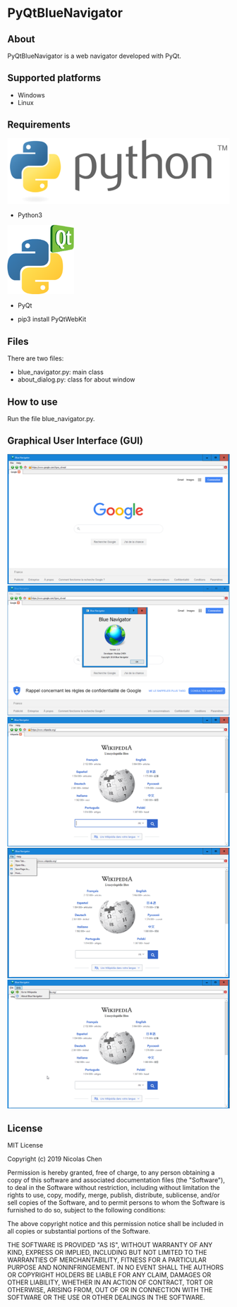 # PyQtBlueNavigator

## About
PyQtBlueNavigator is a web navigator developed with PyQt.

## Supported platforms
- Windows
- Linux

## Requirements
![PyQtBlueNavigator image](https://github.com/nicolaschen1/PyQtBlueNavigator/blob/master/images/python_logo.png)
- Python3

<img src="https://github.com/nicolaschen1/PyQtBlueNavigator/blob/master/images/pyqt.png" alt="alt text" width="30%" height="50%">

- PyQt

- pip3 install PyQtWebKit

## Files
There are two files:
- blue_navigator.py: main class
- about_dialog.py: class for about window

## How to use
Run the file blue_navigator.py.

## Graphical User Interface (GUI)

![PyQtBlueNavigator image](https://github.com/nicolaschen1/PyQtBlueNavigator/blob/master/images/a1.png)
![PyQtBlueNavigator image](https://github.com/nicolaschen1/PyQtBlueNavigator/blob/master/images/a2.png)
![PyQtBlueNavigator image](https://github.com/nicolaschen1/PyQtBlueNavigator/blob/master/images/a3.png)
![PyQtBlueNavigator image](https://github.com/nicolaschen1/PyQtBlueNavigator/blob/master/images/a4.png)
![PyQtBlueNavigator image](https://github.com/nicolaschen1/PyQtBlueNavigator/blob/master/images/a5.png)

## License
MIT License

Copyright (c) 2019 Nicolas Chen

Permission is hereby granted, free of charge, to any person obtaining a copy
of this software and associated documentation files (the "Software"), to deal
in the Software without restriction, including without limitation the rights
to use, copy, modify, merge, publish, distribute, sublicense, and/or sell
copies of the Software, and to permit persons to whom the Software is
furnished to do so, subject to the following conditions:

The above copyright notice and this permission notice shall be included in all
copies or substantial portions of the Software.

THE SOFTWARE IS PROVIDED "AS IS", WITHOUT WARRANTY OF ANY KIND, EXPRESS OR
IMPLIED, INCLUDING BUT NOT LIMITED TO THE WARRANTIES OF MERCHANTABILITY,
FITNESS FOR A PARTICULAR PURPOSE AND NONINFRINGEMENT. IN NO EVENT SHALL THE
AUTHORS OR COPYRIGHT HOLDERS BE LIABLE FOR ANY CLAIM, DAMAGES OR OTHER
LIABILITY, WHETHER IN AN ACTION OF CONTRACT, TORT OR OTHERWISE, ARISING FROM,
OUT OF OR IN CONNECTION WITH THE SOFTWARE OR THE USE OR OTHER DEALINGS IN THE
SOFTWARE.
